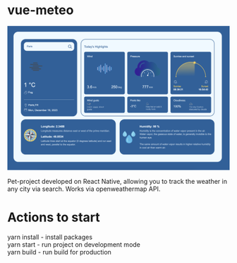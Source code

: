 # vue-meteo

<img width="1302" alt="image" src="https://github.com/eugeneshul/react-native-web-meteo/blob/main/src/assets/Screenshot-main-page.png">

Pet-project developed on React Native, allowing you to track the weather in any city via search. Works via openweathermap API.

# Actions to start

yarn install - install packages  
yarn start - run project on development mode  
yarn build - run build for production
